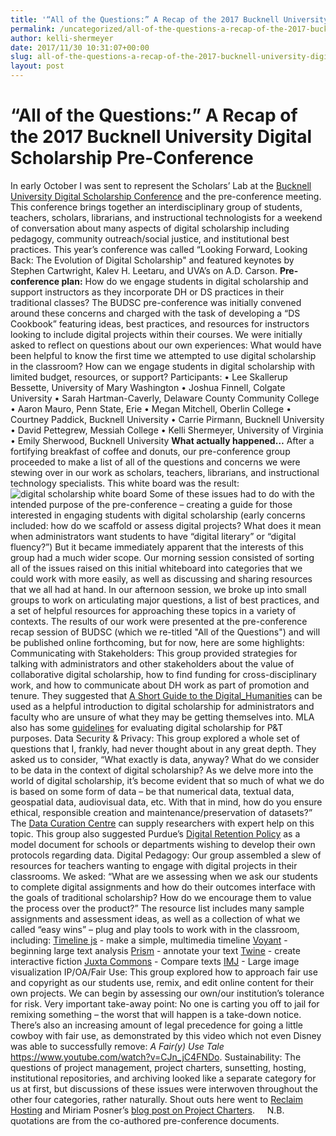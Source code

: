 ```yaml
---
title: '“All of the Questions:” A Recap of the 2017 Bucknell University Digital Scholarship Pre-Conference'
permalink: /uncategorized/all-of-the-questions-a-recap-of-the-2017-bucknell-university-digital-scholarship-pre-conference/
author: kelli-shermeyer
date: 2017/11/30 10:31:07+00:00
slug: all-of-the-questions-a-recap-of-the-2017-bucknell-university-digital-scholarship-pre-conference
layout: post
---
```


# “All of the Questions:” A Recap of the 2017 Bucknell University Digital Scholarship Pre-Conference

In early October I was sent to represent the Scholars’ Lab at the [Bucknell University Digital Scholarship Conference](http://budsc17.scholar.bucknell.edu/) and the pre-conference meeting. This conference brings together an interdisciplinary group of students, teachers, scholars, librarians, and instructional technologists for a weekend of conversation about many aspects of digital scholarship including pedagogy, community outreach/social justice, and institutional best practices. This year’s conference was called “Looking Forward, Looking Back: The Evolution of Digital Scholarship" and featured keynotes by Stephen Cartwright, Kalev H. Leetaru, and UVA’s on A.D. Carson. **Pre-conference plan:** How do we engage students in digital scholarship and support instructors as they incorporate DH or DS practices in their traditional classes? The BUDSC pre-conference was initially convened around these concerns and charged with the task of developing a “DS Cookbook” featuring ideas, best practices, and resources for instructors looking to include digital projects within their courses. We were initially asked to reflect on questions about our own experiences: What would have been helpful to know the first time we attempted to use digital scholarship in the classroom? How can we engage students in digital scholarship with limited budget, resources, or support? Participants: • Lee Skallerup Bessette, University of Mary Washington • Joshua Finnell, Colgate University • Sarah Hartman-Caverly, Delaware County Community College • Aaron Mauro, Penn State, Erie • Megan Mitchell, Oberlin College • Courtney Paddick, Bucknell University • Carrie Pirmann, Bucknell University • David Pettegrew, Messiah College • Kelli Shermeyer, University of Virginia • Emily Sherwood, Bucknell University **What actually happened…** After a fortifying breakfast of coffee and donuts, our pre-conference group proceeded to make a list of all of the questions and concerns we were stewing over in our work as scholars, teachers, librarians, and instructional technology specialists. This white board was the result: ![digital scholarship white board](http://scholarslab.org/wp-content/uploads/2017/11/IMG_3495-768x1024.jpg) Some of these issues had to do with the intended purpose of the pre-conference – creating a guide for those interested in engaging students with digital scholarship (early concerns included: how do we scaffold or assess digital projects? What does it mean when administrators want students to have “digital literary” or “digital fluency?”) But it became immediately apparent that the interests of this group had a much wider scope. Our morning session consisted of sorting all of the issues raised on this initial whiteboard into categories that we could work with more easily, as well as discussing and sharing resources that we all had at hand. In our afternoon session, we broke up into small groups to work on articulating major questions, a list of best practices, and a set of helpful resources for approaching these topics in a variety of contexts. The results of our work were presented at the pre-conference recap session of BUDSC (which we re-titled "All of the Questions") and will be published online forthcoming, but for now, here are some highlights: Communicating with Stakeholders: This group provided strategies for talking with administrators and other stakeholders about the value of collaborative digital scholarship, how to find funding for cross-disciplinary work, and how to communicate about DH work as part of promotion and tenure. They suggested that [A Short Guide to the Digital_Humanities](http://sites.psu.edu/psudhlab/wp-content/uploads/sites/14420/2016/01/D_H_ShortGuide.pdf) can be used as a helpful introduction to digital scholarship for administrators and faculty who are unsure of what they may be getting themselves into. MLA also has some [guidelines](https://www.mla.org/About-Us/Governance/Committees/Committee-Listings/Professional-Issues/Committee-on-Information-Technology/Guidelines-for-Evaluating-Work-in-Digital-Humanities-and-Digital-Media) for evaluating digital scholarship for P&T purposes. Data Security & Privacy: This group explored a whole set of questions that I, frankly, had never thought about in any great depth. They asked us to consider, “What exactly is data, anyway? What do we consider to be data in the context of digital scholarship? As we delve more into the world of digital scholarship, it’s become evident that so much of what we do is based on some form of data – be that numerical data, textual data, geospatial data, audiovisual data, etc. With that in mind, how do you ensure ethical, responsible creation and maintenance/preservation of datasets?” The [Data Curation Centre](http://www.dcc.ac.uk/) can supply researchers with expert help on this topic. This group also suggested Purdue’s [Digital Retention Policy](https://purr.purdue.edu/legal/digitalpreservation) as a model document for schools or departments wishing to develop their own protocols regarding data. Digital Pedagogy: Our group assembled a slew of resources for teachers wanting to engage with digital projects in their classrooms. We asked: “What are we assessing when we ask our students to complete digital assignments and how do their outcomes interface with the goals of traditional scholarship? How do we encourage them to value the process over the product?” The resource list includes many sample assignments and assessment ideas, as well as a collection of what we called “easy wins” – plug and play tools to work with in the classroom, including: [Timeline js](https://timeline.knightlab.com/) \- make a simple, multimedia timeline [Voyant](https://voyant-tools.org/) \- beginning large text analysis [Prism](http://prism.scholarslab.org/) \- annotate your text [Twine](https://twinery.org/) \- create interactive fiction [Juxta Commons](http://juxtacommons.org/) \- Compare texts [IMJ](http://www.zachwhalen.net/pg/imj/) \- Large image visualization IP/OA/Fair Use: This group explored how to approach fair use and copyright as our students use, remix, and edit online content for their own projects. We can begin by assessing our own/our institution’s tolerance for risk. Very important take-away point: No one is carting you off to jail for remixing something – the worst that will happen is a take-down notice. There’s also an increasing amount of legal precedence for going a little cowboy with fair use, as demonstrated by this video which not even Disney was able to successfully remove: _A Fair(y) Use Tale_ <https://www.youtube.com/watch?v=CJn_jC4FNDo>. Sustainability: The questions of project management, project charters, sunsetting, hosting, institutional repositories, and archiving looked like a separate category for us at first, but discussions of these issues were interwoven throughout the other four categories, rather naturally. Shout outs here went to [Reclaim Hosting](https://reclaimhosting.com/) and Miriam Posner’s [blog post on Project Charters](http://miriamposner.com/classes/dh101f17/assignments/final-project/milestones/charter-guidelines/).     N.B. quotations are from the co-authored pre-conference documents.
